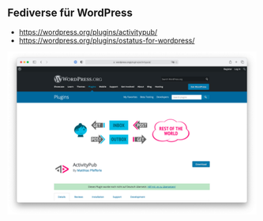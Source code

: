 ## Fediverse für WordPress

* https://wordpress.org/plugins/activitypub/
* https://wordpress.org/plugins/ostatus-for-wordpress/

![](img/wordpress-activitypub-plugin.png)
